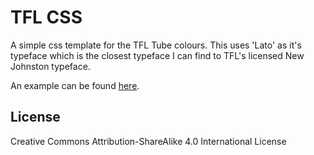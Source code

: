 # TFL CSS

A simple css template for the TFL Tube colours. This uses 'Lato' as it's typeface which is the closest typeface I can find to TFL's licensed New Johnston typeface. 

An example can be found [here](http://www.richardallen.co.uk/tflcss/).

## License

Creative Commons Attribution-ShareAlike 4.0 International License
